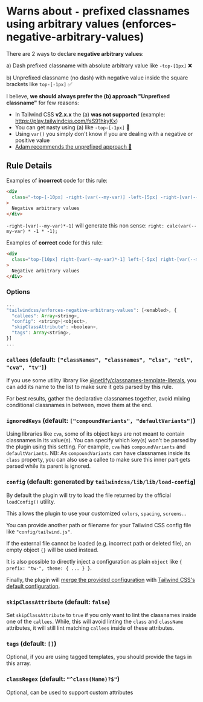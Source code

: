 # Warns about `-` prefixed classnames using arbitrary values (enforces-negative-arbitrary-values)

There are 2 ways to declare **negative arbitrary values**:

a) Dash prefixed classname with absolute arbitrary value like `-top-[1px]` ❌

b) Unprefixed classname (no dash) with negative value inside the square brackets like `top-[-1px]` ✅

I believe, **we should always prefer the (b) approach "Unprefixed classname"** for few reasons:

- In Tailwind CSS **v2.x.x** the (a) **was not supported** (example: https://play.tailwindcss.com/fsS91hkyKx)
- You can get nasty using (a) like `-top-[-1px]` 🥴
- Using `var()` you simply don't know if you are dealing with a negative or positive value
- [Adam recommends the unprefixed approach 🎉](https://twitter.com/adamwathan/status/1487895306847105038)

## Rule Details

Examples of **incorrect** code for this rule:

```html
<div
  class="-top-[-10px] -right-[var(--my-var)] -left-[5px] -right-[var(--my-var)*-1]"
>
  Negative arbitrary values
</div>
```

`-right-[var(--my-var)*-1]` will generate this non sense: `right: calc(var(--my-var) * -1 * -1);`

Examples of **correct** code for this rule:

```html
<div
  class="top-[10px] right-[var(--my-var)*-1] left-[-5px] right-[var(--my-var)]"
>
  Negative arbitrary values
</div>
```

### Options

```js
...
"tailwindcss/enforces-negative-arbitrary-values": [<enabled>, {
  "callees": Array<string>,
  "config": <string>|<object>,
  "skipClassAttribute": <boolean>,
  "tags": Array<string>,
}]
...
```

### `callees` (default: `["classNames", "classnames", "clsx", "ctl", "cva", "tv"]`)

If you use some utility library like [@netlify/classnames-template-literals](https://github.com/netlify/classnames-template-literals), you can add its name to the list to make sure it gets parsed by this rule.

For best results, gather the declarative classnames together, avoid mixing conditional classnames in between, move them at the end.

### `ignoredKeys` (default: `["compoundVariants", "defaultVariants"]`)

Using libraries like `cva`, some of its object keys are not meant to contain classnames in its value(s).
You can specify which key(s) won't be parsed by the plugin using this setting.
For example, `cva` has `compoundVariants` and `defaultVariants`.
NB: As `compoundVariants` can have classnames inside its `class` property, you can also use a callee to make sure this inner part gets parsed while its parent is ignored.

### `config` (default: generated by `tailwindcss/lib/lib/load-config`)

By default the plugin will try to load the file returned by the official `loadConfig()` utility.

This allows the plugin to use your customized `colors`, `spacing`, `screens`...

You can provide another path or filename for your Tailwind CSS config file like `"config/tailwind.js"`.

If the external file cannot be loaded (e.g. incorrect path or deleted file), an empty object `{}` will be used instead.

It is also possible to directly inject a configuration as plain `object` like `{ prefix: "tw-", theme: { ... } }`.

Finally, the plugin will [merge the provided configuration](https://tailwindcss.com/docs/configuration#referencing-in-java-script) with [Tailwind CSS's default configuration](https://github.com/tailwindlabs/tailwindcss/blob/master/stubs/defaultConfig.stub.js).

### `skipClassAttribute` (default: `false`)

Set `skipClassAttribute` to `true` if you only want to lint the classnames inside one of the `callees`.
While, this will avoid linting the `class` and `className` attributes, it will still lint matching `callees` inside of these attributes.

### `tags` (default: `[]`)

Optional, if you are using tagged templates, you should provide the tags in this array.

### `classRegex` (default: `"^class(Name)?$"`)

Optional, can be used to support custom attributes
